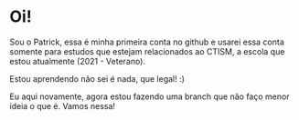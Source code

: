 # Oi!

Sou o Patrick, essa é minha primeira conta no github e usarei essa conta somente para estudos que estejam relacionados ao CTISM, a escola que estou atualmente (2021 - Veterano).

Estou aprendendo não sei é nada, que legal! :)

Eu aqui novamente, agora estou fazendo uma branch que não faço menor ideia o que é. Vamos nessa!
